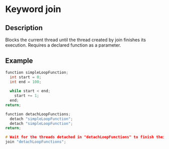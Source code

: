 # Keyword join

## Description

Blocks the current thread until the thread created by join finishes its execution. Requires a declared function as a parameter.

## Example

```cpp
function simpleLoopFunction;
  int start = 0;
  int end = 100;
  
  while start < end;
    start += 1;
  end;
return;

function detachLoopFunctions;
  detach "simpleLoopFunction";
  detach "simpleLoopFunction";
return;

# Wait for the threads detached in "detachLoopFunctions" to finish their execution.
join "detachLoopFunctions";
```
